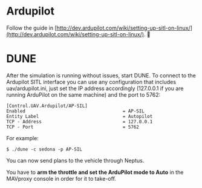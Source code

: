 # Ardupilot

Follow the guide in [http://dev.ardupilot.com/wiki/setting-up-sitl-on-linux/](http://dev.ardupilot.com/wiki/setting-up-sitl-on-linux/).

# DUNE

After the simulation is running without issues, start DUNE.
To connect to the Ardupilot SITL interface you can use any configuration that includes uav/ardupilot.ini, just set the IP address accordingly (127.0.0.1 if you are running ArduPilot on the same machine) and the port to 5762:

    [Control.UAV.Ardupilot/AP-SIL]
    Enabled                                    = AP-SIL
    Entity Label                               = Autopilot
    TCP - Address                              = 127.0.0.1
    TCP - Port                                 = 5762

For example:

    $ ./dune -c sedona -p AP-SIL

You can now send plans to the vehicle through Neptus.

You have to **arm the throttle and set the ArduPilot mode to Auto** in the MAVproxy console in order for it to take-off.